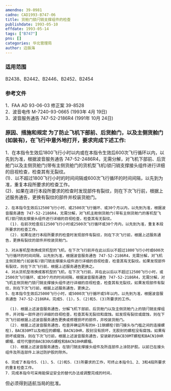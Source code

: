 ```yaml
---
amendno: 39-0981  
cadno: CAD1993-B747-06  
title: 货舱门锁闩销支撑组件的检查  
publishdate: 1993-05-10  
effdate: 1993-05-14  
tags: ["B747"]  
pns: []  
categories: 华北管理局  
author: 边振海  
---
```

  
### 适用范围  
B2438、B2442、B2446、B2452、B2454  
  
<!--more-->  
### 参考文件  
1．FAA AD 93-06-03 修正案 39-8528  
2．波音电传 M-7240-93-0665 (1993年 4月 19日)  
3．波音服务通告 747-52-2186R4 (1991年 10月 24日)  
  
### 原因、措施和规定     为了防止飞机下部前、后货舱门，以及主侧货舱门(如装有)，在飞行中意外地打开，要求完成下述工作:  
1．在本指令生效后1800飞行小时以内或在本指令生效后600次飞行循环以内，以先到为准，根据波音服务通告 747-52-2486R4，无需分解，对飞机下部前、后货舱门以及主侧货舱门(带有主侧货舱门的货机型飞机)锁闩销支撑接头组件进行详细的目视检查，检查其有无裂纹。  
(1)．以不超过1800飞行小时的时间间隔或600次飞行循环的时间间隔，以先到为准，重复本段所要求的检查工作。  
      (2)．如果在进行本段所要求的检查时发现部件有裂纹，则在下次飞行前，根据上述服务通告，更换有裂纹的部件并校装货舱门。  
  
  
    2．在本指令生效后12500飞行小时、或2500次飞行循环、或30个月以内，以先到为准，根据波音服务通告 747-52-2186R4，无需分解，对飞机主舱侧货舱门(带有主侧货舱门的客机型飞机)锁闩销支撑接头组件进行详细的目视检查，检查其有无裂纹。  
      (1)．在前次检查后12500飞行小时或2500次飞行循环或30个月内，以先到为准，重复本段所要求的检查工作。  
      (2)．如果在进行本段所要求的检查时发现部件有裂纹，则在下次飞行前，根据上述服务通告，更换有裂纹的部件并校装货舱门。  
  
    3．对从客机型改换成货机型的飞机，在下次飞行前并在此以后以不超过1800飞行小时或600次飞行循环的时间间隔，以先到为准，根据波音服务通告 747-52-2186R4，无需分解，对飞机主侧货舱门(如装有)锁闩销支撑接头组件进行详细的目视检查，检查其有无裂纹。如果发现部件有裂纹，则在下次飞行前，根据上述服务通告更换之。  
    4．对从货机型改换成客机型的飞机，在下次飞行前，并在此以后以不超过12500飞行小时，或2500次飞行循环、或30个月的时间间隔，根据波音服务通告 747-52-2186R4，无需分解，对飞机主侧货舱门锁闩销支撑接头组件进行详细的目视检查，检查其有无裂纹。如果发现部件有裂纹，则在下次飞行前，根据上述服务通告，更换之。  
    5．在本指令生效后25000飞行小时，或5000次飞行循环或5年以内，以先到为准，根据波音服务通告 747-52-2186R4，完成5．(1)，5．(2)和5．(3)所要求的工作。  
  
      (1)．根据上述波音服务通告，分解飞机下部前、后货舱门以及主侧货舱门上的锁闩销支撑组件，并对每一部件进行详细的目视检查，检查其有无裂纹和腐蚀。如发现有裂纹或腐蚀，则在下次飞行前根据上述波音服务通告更换或修理损坏的部件，并校装货舱门。  
      (2)．根据上述波音服务通告，检查并确证所有的H-11钢螺栓(锁闩接头与门槛之间的连接螺栓)，BACB30MT以及相应的螺帽，BACN10HR，胶封没有损坏，无胶封的螺栓没有腐蚀。如果有损坏或腐蚀，则在下次飞行前，根据上述波音服务通告，安装新的BACB30MT螺栓和BACN10HR螺帽，或可代替的BACB30US螺栓和BACN10HR螺帽。  
      (3)．根据上述波音服务通告，在锁闩销支撑接头组件及所连部件上涂防护胶。以前已在接头组件及所连部件上涂过防护胶的除外。  
  
    6．完成了本指令5．(1)、5．(2)和5．(3)所要求的工作，可终止本指令1、2、3和4段所要求的重复检查工作。  
    7．完成本指令可采用能保证安全的替代办法或调整完成的时间，  
  
但必须得到适航当局的批准。  
